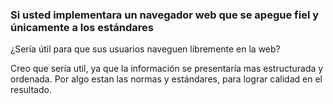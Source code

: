 ### Si usted implementara un navegador web que se apegue fiel y únicamente a los estándares 
¿Sería útil para que sus usuarios naveguen libremente en la web?

Creo que sería util, ya que la información se presentaría mas estructurada y ordenada. Por algo estan las normas y estándares, para lograr calidad en el resultado.


